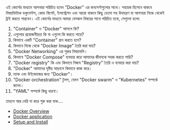 <p>এই কোর্সের মাধ্যমে আপনারা পরিচিত হবেন "Docker" এর কনসেপ্টগুলোর সাথে। সহায়ক হিসেবে থাকবে বিষয়ভিত্তিক ডকুমেন্টস, কোড স্নিপেট, ইলাস্ট্রেশন এবং আরো থাকবে কিছু ডেমো সহ উদাহরণ যা আপনারা নিজে থেকেই ট্রাই করতে পারবেন। এই কোর্সের মাধ্যমে আমরা যেসকল বিষয়ের সাথে পরিচিত হবো, সেগুলো হলো:</p>


1. "Container" ও "Docker" আসলে কি?
2. এগুলোর প্রয়োজনীয়তা কি বা এগুলো কি করতে পারে?
3. কিভাবে একটি "Container" রান করতে হবে?
4. কিভাবে নিজে থেকে "Docker Image" তৈরি করা যায়?
5. "Docker Networking" এর শুরুর বিষয়াবলি। 
6. কিভাবে "Docker Compose" ব্যবহার করে আমাদের জীবনকে সহজ করতে পারি?
7. "Docker registry" কি এবং কিভাবে নিজস্ব "Registry" তৈরি ও ব্যবহার করা যায়?
8. "Docker" আমাদের দৃষ্টির আড়ালে কিভাবে কাজ করে।
9. ম্যাক এবং উইন্ডোজের জন্য "Docker"।
10. "Docker orchestration" টুলস, যেমন "Docker swarm" ও "Kubernetes" সম্পর্কে জানব।
1. "YAML" সম্পর্কে কিছু ধারণা। 

তাহলে আর দেরি না করে শুরু করা যাক....     

* [Docker Overview](/Docker-introduction/Docker_overview.md)
* [Docker application](/Docker-introduction/Docker_application.md)
* [Setup and Install](/Docker-introduction/Setup_and_installation.md)